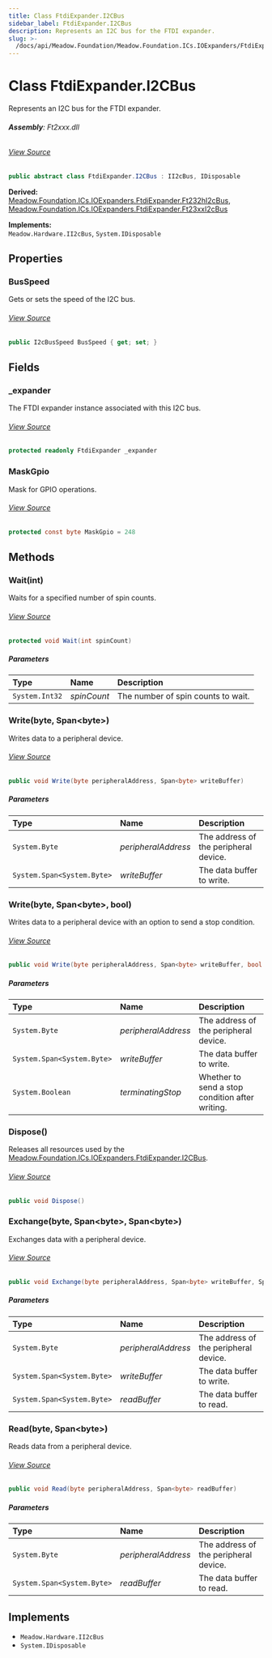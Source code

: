 ```yaml
---
title: Class FtdiExpander.I2CBus
sidebar_label: FtdiExpander.I2CBus
description: Represents an I2C bus for the FTDI expander.
slug: >-
  /docs/api/Meadow.Foundation/Meadow.Foundation.ICs.IOExpanders/FtdiExpander.I2CBus
---
```

# Class FtdiExpander.I2CBus
Represents an I2C bus for the FTDI expander.

###### **Assembly**: Ft2xxx.dll
###### [View Source](https://github.com/WildernessLabs/Meadow.Foundation.git/blob/develop/Source/Meadow.Foundation.Peripherals/ICs.IOExpanders.Ftxxxx/Driver/FtdiExpander.I2CBus.cs#L16)
```csharp title="Declaration"
public abstract class FtdiExpander.I2CBus : II2cBus, IDisposable
```
**Derived:**  
[Meadow.Foundation.ICs.IOExpanders.FtdiExpander.Ft232hI2cBus](../Meadow.Foundation.ICs.IOExpanders/FtdiExpander.Ft232hI2cBus), [Meadow.Foundation.ICs.IOExpanders.FtdiExpander.Ft23xxI2cBus](../Meadow.Foundation.ICs.IOExpanders/FtdiExpander.Ft23xxI2cBus)

**Implements:**  
`Meadow.Hardware.II2cBus`, `System.IDisposable`

## Properties
### BusSpeed
Gets or sets the speed of the I2C bus.
###### [View Source](https://github.com/WildernessLabs/Meadow.Foundation.git/blob/develop/Source/Meadow.Foundation.Peripherals/ICs.IOExpanders.Ftxxxx/Driver/FtdiExpander.I2CBus.cs#L26)
```csharp title="Declaration"
public I2cBusSpeed BusSpeed { get; set; }
```
## Fields
### _expander
The FTDI expander instance associated with this I2C bus.
###### [View Source](https://github.com/WildernessLabs/Meadow.Foundation.git/blob/develop/Source/Meadow.Foundation.Peripherals/ICs.IOExpanders.Ftxxxx/Driver/FtdiExpander.I2CBus.cs#L21)
```csharp title="Declaration"
protected readonly FtdiExpander _expander
```
### MaskGpio
Mask for GPIO operations.
###### [View Source](https://github.com/WildernessLabs/Meadow.Foundation.git/blob/develop/Source/Meadow.Foundation.Peripherals/ICs.IOExpanders.Ftxxxx/Driver/FtdiExpander.I2CBus.cs#L67)
```csharp title="Declaration"
protected const byte MaskGpio = 248
```
## Methods
### Wait(int)
Waits for a specified number of spin counts.
###### [View Source](https://github.com/WildernessLabs/Meadow.Foundation.git/blob/develop/Source/Meadow.Foundation.Peripherals/ICs.IOExpanders.Ftxxxx/Driver/FtdiExpander.I2CBus.cs#L140)
```csharp title="Declaration"
protected void Wait(int spinCount)
```

##### Parameters

| Type | Name | Description |
|:--- |:--- |:--- |
| `System.Int32` | *spinCount* | The number of spin counts to wait. |

### Write(byte, Span&lt;byte&gt;)
Writes data to a peripheral device.
###### [View Source](https://github.com/WildernessLabs/Meadow.Foundation.git/blob/develop/Source/Meadow.Foundation.Peripherals/ICs.IOExpanders.Ftxxxx/Driver/FtdiExpander.I2CBus.cs#L171)
```csharp title="Declaration"
public void Write(byte peripheralAddress, Span<byte> writeBuffer)
```

##### Parameters

| Type | Name | Description |
|:--- |:--- |:--- |
| `System.Byte` | *peripheralAddress* | The address of the peripheral device. |
| `System.Span<System.Byte>` | *writeBuffer* | The data buffer to write. |

### Write(byte, Span&lt;byte&gt;, bool)
Writes data to a peripheral device with an option to send a stop condition.
###### [View Source](https://github.com/WildernessLabs/Meadow.Foundation.git/blob/develop/Source/Meadow.Foundation.Peripherals/ICs.IOExpanders.Ftxxxx/Driver/FtdiExpander.I2CBus.cs#L182)
```csharp title="Declaration"
public void Write(byte peripheralAddress, Span<byte> writeBuffer, bool terminatingStop)
```

##### Parameters

| Type | Name | Description |
|:--- |:--- |:--- |
| `System.Byte` | *peripheralAddress* | The address of the peripheral device. |
| `System.Span<System.Byte>` | *writeBuffer* | The data buffer to write. |
| `System.Boolean` | *terminatingStop* | Whether to send a stop condition after writing. |

### Dispose()
Releases all resources used by the [Meadow.Foundation.ICs.IOExpanders.FtdiExpander.I2CBus](../Meadow.Foundation.ICs.IOExpanders/FtdiExpander.I2CBus).
###### [View Source](https://github.com/WildernessLabs/Meadow.Foundation.git/blob/develop/Source/Meadow.Foundation.Peripherals/ICs.IOExpanders.Ftxxxx/Driver/FtdiExpander.I2CBus.cs#L209)
```csharp title="Declaration"
public void Dispose()
```
### Exchange(byte, Span&lt;byte&gt;, Span&lt;byte&gt;)
Exchanges data with a peripheral device.
###### [View Source](https://github.com/WildernessLabs/Meadow.Foundation.git/blob/develop/Source/Meadow.Foundation.Peripherals/ICs.IOExpanders.Ftxxxx/Driver/FtdiExpander.I2CBus.cs#L219)
```csharp title="Declaration"
public void Exchange(byte peripheralAddress, Span<byte> writeBuffer, Span<byte> readBuffer)
```

##### Parameters

| Type | Name | Description |
|:--- |:--- |:--- |
| `System.Byte` | *peripheralAddress* | The address of the peripheral device. |
| `System.Span<System.Byte>` | *writeBuffer* | The data buffer to write. |
| `System.Span<System.Byte>` | *readBuffer* | The data buffer to read. |

### Read(byte, Span&lt;byte&gt;)
Reads data from a peripheral device.
###### [View Source](https://github.com/WildernessLabs/Meadow.Foundation.git/blob/develop/Source/Meadow.Foundation.Peripherals/ICs.IOExpanders.Ftxxxx/Driver/FtdiExpander.I2CBus.cs#L230)
```csharp title="Declaration"
public void Read(byte peripheralAddress, Span<byte> readBuffer)
```

##### Parameters

| Type | Name | Description |
|:--- |:--- |:--- |
| `System.Byte` | *peripheralAddress* | The address of the peripheral device. |
| `System.Span<System.Byte>` | *readBuffer* | The data buffer to read. |


## Implements

* `Meadow.Hardware.II2cBus`
* `System.IDisposable`
